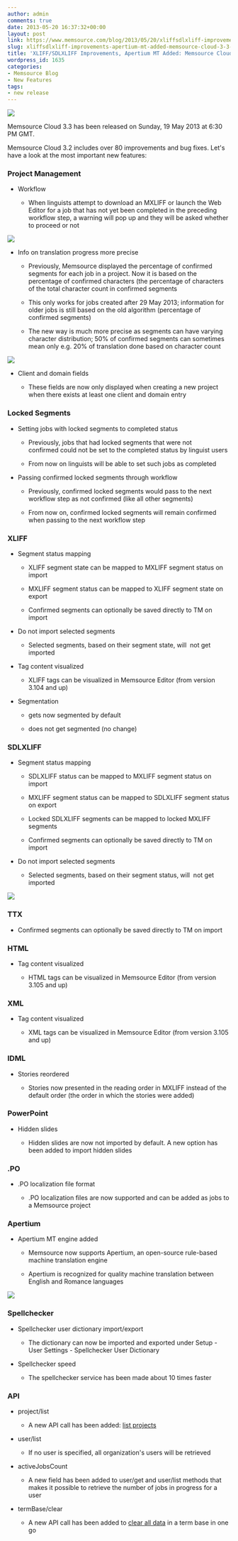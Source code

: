 ```yaml
---
author: admin
comments: true
date: 2013-05-20 16:37:32+00:00
layout: post
link: https://www.memsource.com/blog/2013/05/20/xliffsdlxliff-improvements-apertium-mt-added-memsource-cloud-3-3-released/
slug: xliffsdlxliff-improvements-apertium-mt-added-memsource-cloud-3-3-released
title: 'XLIFF/SDLXLIFF Improvements, Apertium MT Added: Memsource Cloud 3.3 Released'
wordpress_id: 1635
categories:
- Memsource Blog
- New Features
tags:
- new release
---
```


[![](/wp-content/uploads/2012/08/MemSource-Cloud-–-medium.png)](http://www.memsource.com/)

Memsource Cloud 3.3 has been released on Sunday, 19 May 2013 at 6:30 PM GMT.

Memsource Cloud 3.2 includes over 80 improvements and bug fixes. Let's have a look at the most important new features:<!-- more -->


### Project Management





	
  * Workflow

	
    * When linguists attempt to download an MXLIFF or launch the Web Editor for a job that has not yet been completed in the preceding workflow step, a warning will pop up and they will be asked whether to proceed or not





[![](/wp-content/uploads/2013/05/proceed-yes-no.png)](/wp-content/uploads/2013/05/proceed-yes-no.png)



	
  * Info on translation progress more precise

	
    * Previously, Memsource displayed the percentage of confirmed segments for each job in a project. Now it is based on the percentage of confirmed characters (the percentage of characters of the total character count in confirmed segments

	
    * This only works for jobs created after 29 May 2013; information for older jobs is still based on the old algorithm (percentage of confirmed segments)

	
    * The new way is much more precise as segments can have varying character distribution; 50% of confirmed segments can sometimes mean only e.g. 20% of translation done based on character count





[![](/wp-content/uploads/2013/05/chars-confirmed-300x88.png)](/wp-content/uploads/2013/05/chars-confirmed.png)



	
  * Client and domain fields

	
    * These fields are now only displayed when creating a new project when there exists at least one client and domain entry







### Locked Segments





	
  * Setting jobs with locked segments to completed status

	
    * Previously, jobs that had locked segments that were not confirmed could not be set to the completed status by linguist users

	
    * From now on linguists will be able to set such jobs as completed




	
  * Passing confirmed locked segments through workflow

	
    * Previously, confirmed locked segments would pass to the next workflow step as not confirmed (like all other segments)

	
    * From now on, confirmed locked segments will remain confirmed when passing to the next workflow step







### XLIFF





	
  * Segment status mapping

	
    * XLIFF segment state can be mapped to MXLIFF segment status on import

	
    * MXLIFF segment status can be mapped to XLIFF segment state on export

	
    * Confirmed segments can optionally be saved directly to TM on import




	
  * Do not import selected segments

	
    * Selected segments, based on their segment state, will  not get imported




	
  * Tag content visualized

	
    * XLIFF tags can be visualized in Memsource Editor (from version 3.104 and up)




	
  * Segmentation

	
    * <source> gets now segmented by default

	
    * <seg-source> does not get segmented (no change)







### SDLXLIFF





	
  * Segment status mapping

	
    * SDLXLIFF status can be mapped to MXLIFF segment status on import

	
    * MXLIFF segment status can be mapped to SDLXLIFF segment status on export

	
    * Locked SDLXLIFF segments can be mapped to locked MXLIFF segments

	
    * Confirmed segments can optionally be saved directly to TM on import




	
  * Do not import selected segments

	
    * Selected segments, based on their segment status, will  not get imported





[![](/wp-content/uploads/2013/05/sdlxliff-import-rules-300x166.png)](/wp-content/uploads/2013/05/sdlxliff-import-rules.png)


### TTX





	
  * Confirmed segments can optionally be saved directly to TM on import




### HTML





	
  * Tag content visualized

	
    * HTML tags can be visualized in Memsource Editor (from version 3.105 and up)







### XML





	
  * Tag content visualized

	
    * XML tags can be visualized in Memsource Editor (from version 3.105 and up)







### IDML





	
  * Stories reordered

	
    * Stories now presented in the reading order in MXLIFF instead of the default order (the order in which the stories were added)







### PowerPoint





	
  * Hidden slides

	
    * Hidden slides are now not imported by default. A new option has been added to import hidden slides







### .PO





	
  * .PO localization file format

	
    * .PO localization files are now supported and can be added as jobs to a Memsource project







### Apertium





	
  * Apertium MT engine added

	
    * Memsource now supports Apertium, an open-source rule-based machine translation engine

	
    * Apertium is recognized for quality machine translation between English and Romance languages





[![](/wp-content/uploads/2013/05/Apertium.png)](/wp-content/uploads/2013/05/Apertium.png)


### Spellchecker





	
  * Spellchecker user dictionary import/export

	
    * The dictionary can now be imported and exported under Setup - User Settings - Spellchecker User Dictionary




	
  * Spellchecker speed

	
    * The spellchecker service has been made about 10 times faster







### API





	
  * project/list

	
    * A new API call has been added: [list projects](http://wiki.memsource.com/wiki/Project_API_v2#List_Projects)




	
  * user/list

	
    * If no user is specified, all organization's users will be retrieved




	
  * activeJobsCount

	
    * A new field has been added to user/get and user/list methods that makes it possible to retrieve the number of jobs in progress for a user




	
  * termBase/clear

	
    * A new API call has been added to [clear all data](http://wiki.memsource.com/wiki/Term_Base_API_v2#Clear_Data) in a term base in one go





